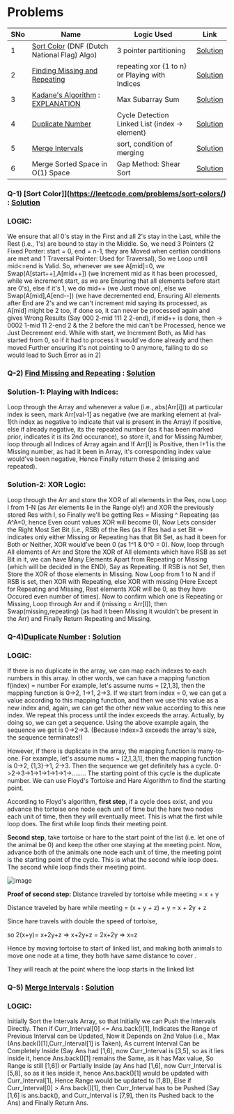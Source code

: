 # Problems

SNo | Name | Logic Used | Link |
----|------|------------|------|
1 | [Sort Color](https://leetcode.com/problems/sort-colors/) (DNF (Dutch National Flag) Algo) | 3 pointer partitioning | [Solution](DNF_sort.cpp)
2 | [Finding Missing and Repeating](https://practice.geeksforgeeks.org/problems/find-missing-and-repeating2512/1) | repeating xor {1 to n} or Playing with Indices| [Solution](missing_repeating.cpp)
3 | [Kadane's Algorithm](https://leetcode.com/problems/maximum-subarray/) : [EXPLANATION](https://leetcode.com/problems/maximum-subarray/discuss/1595195/C%2B%2BPython-7-Simple-Solutions-w-Explanation-or-Brute-Force-%2B-DP-%2B-Kadane-%2B-Divide-and-Conquer) | Max Subarray Sum | [Solution](kadanes_algorithm.cpp)
4 | [Duplicate Number](https://leetcode.com/problems/find-the-duplicate-number/) | Cycle Detection Linked List {index -> element} | [Solution](duplicate_number.cpp)
5 | [Merge Intervals](https://leetcode.com/problems/merge-intervals/) | sort, condition of merging | [Solution](merge_intervals.cpp)
6 | Merge Sorted Space in O(1) Space | Gap Method: Shear Sort | [Solution](merge_sorted_arrays.cpp)

### Q-1) [Sort Color]](https://leetcode.com/problems/sort-colors/) : [Solution](DNF_sort.cpp)
### LOGIC:
We ensure that all 0's stay in the First and all 2's stay in the Last, while the Rest (i.e., 1's) are bound to stay in the Middle.
So, we need 3 Pointers (2 Fixed Ponter: start = 0, end = n-1, they are Moved when certian conditions are met and 1 Traversal Pointer: Used for Traversal), So we Loop untill mid<=end is Valid. So, whenever we see A[mid]=0, we Swap(A[start++],A[mid++]) (we increment mid as it has been processed, while we increment start, as we are Ensuring that all elements before start are 0's), else if it's 1, we do mid++ (we Just move on), else we Swap(A[mid],A[end--]) (we have decremented end, Ensuring All elements after End are 2's and we can't increment mid saying its processed, as A[mid] might be 2 too, if done so, it can never be processed again and gives Wrong Results (Say 000 2-mid 111 2 2-end), if mid++ is done, then -> 0002 1-mid 11 2-end 2 & the 2 before the mid can't be Processed, hence we Just Decrement end. While with start, we Increment Both, as Mid has started from 0, so if it had to process it would've done already and then moved Further ensuring it's not pointing to 0 anymore, failing to do so would lead to Such Error as in 2)
### Q-2) [Find Missing and Repeating](https://practice.geeksforgeeks.org/problems/find-missing-and-repeating2512/1) : [Solution](missing_repeating.cpp)
### Solution-1: Playing with Indices:
Loop through the Array and whenever a value (i.e., abs(Arr[i])) at particular index is seen, mark Arr[val-1] as negative (we are marking element at (val-1)th index as negative to indicate that val is present in the Array) if positive, else if already negative, its the repeated number (as it has been marked prior, indicates it is its 2nd occurance), so store it, and for Missing Number, loop through all Indices of Array again and If Arr[I] is Positive, then I+1 is the Missing number, as had it been in Array, it's corresponding index value would've been negative, Hence Finally return these 2 (missing and repeated).
### Solution-2: XOR Logic:
Loop through the Arr and store the XOR of all elements in the Res, now Loop I from 1-N (as Arr elements lie in the Range oly!) and XOR the previously stored Res with I, so Finally we'll be getting Res = Missing ^ Repeating (as A^A=0, hence Even count values XOR will become 0), Now Lets consider the Right Most Set Bit (i.e., RSB) of the Res (as if Res had a set Bit -> indicates only either Missing or Repeating has that Bit Set, as had it been for Both or Neither, XOR would've been 0 (as 1^1 & 0^0 = 0). Now, loop through All elements of Arr and Store the XOR of All elements which have RSB as set Bit in it, we can have Many Elements Apart from Repeating or Missing (which will be decided in the END), Say as Repeating. If RSB is not Set, then Store the XOR of those elements in Missing. Now Loop from 1 to N and if RSB is set, then XOR with Repeating, else XOR with missing (Here Except for Repeating and Missing, Rest elements XOR will be 0, as they have Occured even number of times). Now to confirm which one is Repeating or Missing, Loop through Arr and if (missing = Arr[I]), then Swap(missing,repeating) (as had it been Missing it wouldn't be present in the Arr) and Finally Return Repeating and Missing.

### Q-4)[Duplicate Number](https://leetcode.com/problems/find-the-duplicate-number/) : [Solution](duplicate_number.cpp)
### LOGIC:
If there is no duplicate in the array, we can map each indexes to each numbers in this array. In other words, we can have a mapping function f(index) = number
For example, let's assume
nums = [2,1,3], then the mapping function is 0->2, 1->1, 2->3.
If we start from index = 0, we can get a value according to this mapping function, and then we use this value as a new index and, again, we can get the other new value according to this new index. We repeat this process until the index exceeds the array. Actually, by doing so, we can get a sequence. Using the above example again, the sequence we get is 0->2->3. (Because index=3 exceeds the array's size, the sequence terminates!)

However, if there is duplicate in the array, the mapping function is many-to-one.
For example, let's assume
nums = [2,1,3,1], then the mapping function is 0->2, {1,3}->1, 2->3. Then the sequence we get definitely has a cycle. 0->2->3->1->1->1->1->1->........ The starting point of this cycle is the duplicate number.
We can use Floyd's Tortoise and Hare Algorithm to find the starting point.

According to Floyd's algorithm, 
**first step**, if a cycle does exist, and you advance the tortoise one node each unit of time but the hare two nodes each unit of time, then they will eventually meet. This is what the first while loop does. The first while loop finds their meeting point.

**Second step**, take tortoise or hare to the start point of the list (i.e. let one of the animal be 0) and keep the other one staying at the meeting point. Now, advance both of the animals one node each unit of time, the meeting point is the starting point of the cycle. This is what the second while loop does. The second while loop finds their meeting point.

![image](https://user-images.githubusercontent.com/66252916/186201130-8377919b-1f54-4666-a2e8-9a0f2e2965f5.png)

**Proof of second step:**
Distance traveled by tortoise while meeting = x + y

Distance traveled by hare while meeting = (x + y + z) + y = x + 2y + z

Since hare travels with double the speed of tortoise,

so 2(x+y)= x+2y+z => x+2y+z = 2x+2y => x=z

Hence by moving tortoise to start of linked list, and making both animals to move one node at a time, they both have same distance to cover .

They will reach at the point where the loop starts in the linked list

### Q-5) [Merge Intervals](https://leetcode.com/problems/merge-intervals/) : [Solution](merge_intervals.cpp)
### LOGIC:
Initially Sort the Intervals Array, so that Initially we can Push the Intervals Directly. Then if Curr_Interval[0] <= Ans.back()[1], Indicates the Range of Previous Interval can be Updated, Now it Depends on 2nd Value (i.e., Max (Ans.back()[1],Curr_Interval[1] is Taken), As current Interval Can be Completely Inside (Say Ans had [1,6], now Curr_Interval is [3,5], so as it lies inside it, hence Ans.back()[1] remains the Same, as it has Max value, So Range is still [1,6]) or Partially Inside (ay Ans had [1,6], now Curr_Interval is [5,8], so as it lies inside it, hence Ans.back()[1] would be updated with Curr_Interval[1], Hence Range would be updated to [1,8]), Else if Curr_Interval[0] > Ans.back()[1], then Curr_Interval has to be Pushed (Say [1,6] is ans.back(), and Curr_Interval is [7,9], then its Pushed back to the Ans) and Finally Return Ans.
